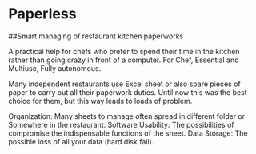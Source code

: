 # Paperless
##Smart managing of restaurant kitchen paperworks

A practical help for chefs who prefer to spend their time in the kitchen rather than going crazy in front of a computer.
For Chef, Essential and Multiuse, Fully autonomous.


Many independent restaurants use Excel sheet or also spare pieces of paper to carry out all their paperwork duties.
Until now this was the best choice for them, but this way leads to loads of problem.

Organization: Many sheets to manage often spread in different folder or Somewhere in the restaurant.
Software Usability: The possibilities of compromise the indispensable functions of the sheet. 
Data Storage: The possible loss of all your data (hard disk fail).


